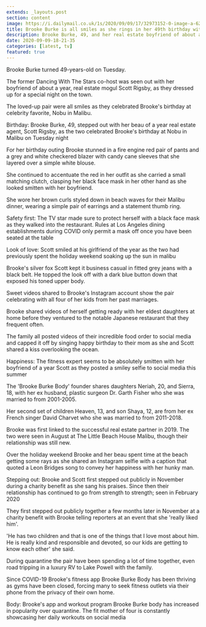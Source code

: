 ```yaml
---
extends: _layouts.post
section: content
image: https://i.dailymail.co.uk/1s/2020/09/09/17/32973152-0-image-a-62_1599669776967.jpg 
title: Brooke Burke is all smiles as she rings in her 49th birthday with beau Scott Rigsby at Nobu 
description: Brooke Burke, 49, and her real estate boyfriend of about a year, Scott Rigsby, stepped out on Tuesday night to celebrate Brookes birthday at Nobu in Malibu. The pair were all smiles as they enjoyed their evening 
date: 2020-09-09-18-21-35 
categories: [latest, tv] 
featured: true 
--- 
```

Brooke Burke turned 49-years-old on Tuesday. 

The former Dancing With The Stars co-host was seen out with her boyfriend of about a year, real estate mogul Scott Rigsby, as they dressed up for a special night on the town.

The loved-up pair were all smiles as they celebrated Brooke's birthday at celebrity favorite, Nobu in Malibu. 

Birthday: Brooke Burke, 49, stepped out with her beau of a year real estate agent, Scott Rigsby, as the two celebrated Brooke's birthday at Nobu in Malibu on Tuesday night

For her birthday outing Brooke stunned in a fire engine red pair of pants and a grey and white checkered blazer with candy cane sleeves that she layered over a simple white blouse. 

She continued to accentuate the red in her outfit as she carried a small matching clutch, clasping her black face mask in her other hand as she looked smitten with her boyfriend. 

She wore her brown curls styled down in beach waves for their Malibu dinner, wearing a simple pair of earrings and a statement thumb ring. 

Safety first: The TV star made sure to protect herself with a black face mask as they walked into the restaurant. Rules at Los Angeles dining establishments during COVID only permit a mask off once you have been seated at the table

Look of love: Scott smiled at his girlfriend of the year as the two had previously spent the holiday weekend soaking up the sun in malibu

Brooke's silver fox Scott kept it business casual in fitted grey jeans with a black belt. He topped the look off with a dark blue button down that exposed his toned upper body.

Sweet videos shared to Brooke's Instagram account show the pair celebrating with all four of her kids from her past marriages. 

Brooke shared videos of herself getting ready with her eldest daughters at home before they ventured to the notable Japanese restaurant that they frequent often. 

The family all posted videos of their incredible food order to social media and capped it off by singing happy birthday to their mom as she and Scott shared a kiss overlooking the ocean. 

Happiness: The fitness expert seems to be absolutely smitten with her boyfriend of a year Scott as they posted a smiley selfie to social media this summer

The 'Brooke Burke Body' founder shares daughters Neriah, 20, and Sierra, 18, with her ex husband, plastic surgeon Dr. Garth Fisher who she was married to from 2001-2005. 

Her second set of children Heaven, 13, and son Shaya, 12, are from her ex French singer David Charvet who she was married to from 2011-2018.

Brooke was first linked to the successful real estate partner in 2019. The two were seen in August at The Little Beach House Malibu, though their relationship was still new. 

Over the holiday weekend Brooke and her beau spent time at the beach getting some rays as she shared an Instagram selfie with a caption that quoted a Leon Bridges song to convey her happiness with her hunky man. 

Stepping out: Brooke and Scott first stepped out publicly in November during a charity benefit as she sang his praises. Since then their relationship has continued to go from strength to strength; seen in February 2020

They first stepped out publicly together a few months later in November at a charity benefit with Brooke telling reporters at an event that she 'really liked him'. 

 'He has two children and that is one of the things that I love most about him. He is really kind and responsible and devoted, so our kids are getting to know each other' she said. 

During quarantine the pair have been spending a lot of time together, even road tripping in a luxury RV to Lake Powell with the family. 

Since COVID-19 Brooke's fitness app Brooke Burke Body has been thriving as gyms have been closed, forcing many to seek fitness outlets via their phone from the privacy of their own home. 

Body: Brooke's app and workout program Brooke Burke body has increased in popularity over quarantine. The fit mother of four is constantly showcasing her daily workouts on social media

